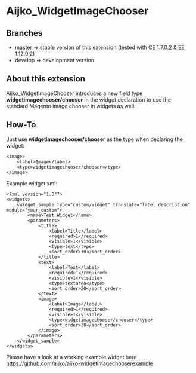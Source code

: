 Aijko_WidgetImageChooser
========================

## Branches

* master => stable version of this extension (tested with CE 1.7.0.2 & EE 1.12.0.2)
* develop => development version

## About this extension

Aijko_WidgetImageChooser introduces a new field type **widgetimagechooser/chooser** in the widget declaration to use the
standard Magento image chooser in widgets as well.

## How-To

Just use **widgetimagechooser/chooser** as the type when declaring the widget:

    <image>
        <label>Image</label>
        <type>widgetimagechooser/chooser</type>
    </image>


Example widget.xml:

    <?xml version="1.0"?>
    <widgets>
        <widget_sample type="custom/widget" translate="label description" module="your_custom">
            <name>Test Widget</name>
            <parameters>
                <title>
                    <label>Title</label>
                    <required>1</required>
                    <visible>1</visible>
                    <type>text</type>
                    <sort_order>10</sort_order>
                </title>
                <text>
                    <label>Text</label>
                    <required>1</required>
                    <visible>1</visible>
                    <type>textarea</type>
                    <sort_order>20</sort_order>
                </text>
                <image>
                    <label>Image</label>
                    <required>1</required>
                    <visible>1</visible>
                    <type>widgetimagechooser/chooser</type>
                    <sort_order>30</sort_order>
                </image>
            </parameters>
        </widget_sample>
    </widgets>

Please have a look at a working example widget here https://github.com/aijko/aijko-widgetimagechooserexample